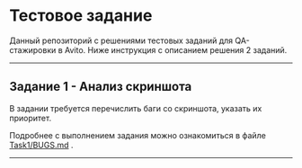 # Тестовое задание 
Данный репозиторий с решениями тестовых заданий для QA-стажировки в Avito.
Ниже инструкция с описанием решения 2 заданий.

---
## Задание 1 - Анализ скриншота
В задании требуется перечислить баги со скриншота, указать их приоритет.  

Подробнее с выполнением задания можно ознакомиться в файле [Task1/BUGS.md](Task1/BUGS.md) .

---
